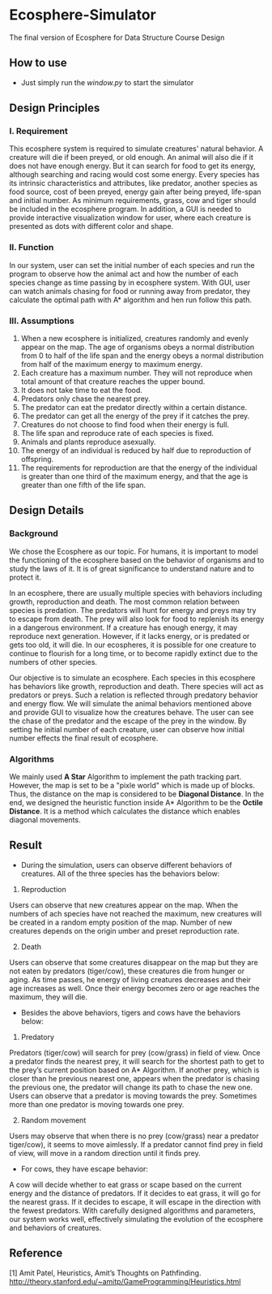 # Ecosphere-Simulator
The final version of Ecosphere for Data Structure Course Design

## How to use

- Just simply run the *window.py* to start the simulator

## Design Principles

### I. Requirement

This ecosphere system is required to simulate creatures' natural behavior. A creature will die if been preyed, or old enough. An animal will also die if it does not have enough energy. But it can search for food to get its energy, although searching and racing would cost some energy. Every species has its intrinsic characteristics and attributes, like predator, another species as food source, cost of been preyed, energy gain after being preyed, life-span and initial number. As minimum requirements, grass, cow and tiger should be included in the ecosphere program. In addition, a GUI is needed to provide interactive visualization window for user, where each creature is presented as dots with different color and shape.

### II. Function

In our system, user can set the initial number of each species and run the program to observe how the animal act and how the number of each species change as time passing by in ecosphere system. With GUI, user can watch animals chasing for food or running away from predator, they calculate the optimal path with A* algorithm and hen run follow this path.

### III. Assumptions

1.	When a new ecosphere is initialized, creatures randomly and evenly appear on the map. The age of organisms obeys a normal distribution from 0 to half of the life span and the energy obeys a normal distribution from half of the maximum energy to maximum energy. 
2.	Each creature has a maximum number. They will not reproduce when total amount of that creature reaches the upper bound.
3.	It does not take time to eat the food. 
4.	Predators only chase the nearest prey. 
5.	The predator can eat the predator directly within a certain distance. 
6.	The predator can get all the energy of the prey if it catches the prey. 
7.	Creatures do not choose to find food when their energy is full. 
8.	The life span and reproduce rate of each species is fixed. 
9.	Animals and plants reproduce asexually. 
10.	The energy of an individual is reduced by half due to reproduction of offspring. 
11.	The requirements for reproduction are that the energy of the individual is greater than one third of the maximum energy, and that the age is greater than one fifth of the life span.


## Design Details

### Background

We chose the Ecosphere as our topic. For humans, it is important to model the functioning of the ecosphere based on the behavior of organisms and to study the laws of it. It is of great significance to understand nature and to protect it.

In an ecosphere, there are usually multiple species with behaviors including growth, reproduction and death. The most common relation between species is predation. The predators will hunt for energy and preys may try to escape from death. The prey will also look for food to replenish its energy in a dangerous environment. If a creature has enough energy, it may reproduce next generation. However, if it lacks energy, or is predated or gets too old, it will die. In our ecospheres, it is possible for one creature to continue to flourish for a long time, or to become rapidly extinct due to the numbers of other species.

Our objective is to simulate an ecosphere. Each species in this ecosphere has behaviors like growth, reproduction and death. There species will act as predators or preys. Such a relation is reflected through predatory behavior and energy flow. We will simulate the animal behaviors mentioned above and provide GUI to visualize how the creatures behave. The user can see the chase of the predator and the escape of the prey in the window. By setting he initial number of each creature, user can observe how initial number effects the final result of ecosphere.


### Algorithms

We mainly used **A Star** Algorithm to implement the path tracking part. However, the map is set to be a "pixle world" which is made up of blocks. Thus, the distance on the map is considered to be **Diagonal Distance**. In the end, we designed the heuristic function inside A* Algorithm to be the **Octile Distance**. It is a method which calculates the distance which enables diagonal movements.  

## Result

- During the simulation, users can observe different behaviors of creatures. All of the three species has the behaviors below: 

1. Reproduction 

Users can observe that new creatures appear on the map. When the numbers of ach species have not reached the maximum, new creatures will be created in a random empty position of the map. Number of new creatures depends on the origin umber and preset reproduction rate. 

2. Death 

Users can observe that some creatures disappear on the map but they are not eaten by predators (tiger/cow), these creatures die from hunger or aging. As time passes, he energy of living creatures decreases and their age increases as well. Once their energy becomes zero or age reaches the maximum, they will die. 

- Besides the above behaviors, tigers and cows have the behaviors below: 

1. Predatory 

Predators (tiger/cow) will search for prey (cow/grass) in field of view. Once a predator finds the nearest prey, it will search for the shortest path to get to the prey’s current position based on A* Algorithm. If another prey, which is closer than he previous nearest one, appears when the predator is chasing the previous one, the predator will change its path to chase the new one. Users can observe that a predator is moving towards the prey. Sometimes more than one predator is moving towards one prey. 

2. Random movement 

Users may observe that when there is no prey (cow/grass) near a predator tiger/cow), it seems to move aimlessly. If a predator cannot find prey in field of view, will move in a random direction until it finds prey. 

- For cows, they have escape behavior:

A cow will decide whether to eat grass or scape based on the current energy and the distance of predators. If it decides to eat grass, it will go for the nearest grass. If it decides to escape, it will escape in the direction with the fewest predators. With carefully designed algorithms and parameters, our system works well, effectively simulating the evolution of the ecosphere and behaviors of creatures.



## Reference

[1] Amit Patel, Heuristics, Amit’s Thoughts on Pathfinding. http://theory.stanford.edu/~amitp/GameProgramming/Heuristics.html

